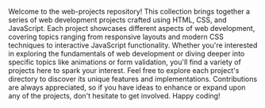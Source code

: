 Welcome to the web-projects repository! This collection brings together a series of web development projects crafted using HTML, CSS, and JavaScript. Each project showcases different aspects of web development, covering topics ranging from responsive layouts and modern CSS techniques to interactive JavaScript functionality. Whether you're interested in exploring the fundamentals of web development or diving deeper into specific topics like animations or form validation, you'll find a variety of projects here to spark your interest. Feel free to explore each project's directory to discover its unique features and implementations. Contributions are always appreciated, so if you have ideas to enhance or expand upon any of the projects, don't hesitate to get involved. Happy coding!
